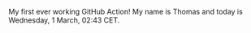 My first ever working GitHub Action!
My name is Thomas and today is Wednesday, 1 March, 02:43 CET. 
